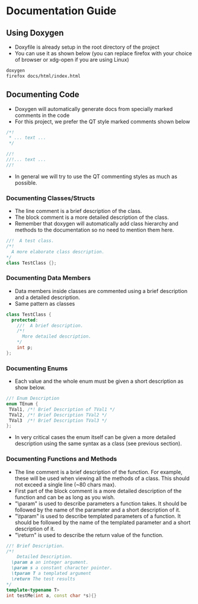 # Documentation Guide

## Using Doxygen

- Doxyfile is already setup in the root directory of the project
- You can use it as shown below (you can replace firefox with your choice of browser or xdg-open if you are using Linux)

```bash
doxygen
firefox docs/html/index.html
```

## Documenting Code

- Doxygen will automatically generate docs from specially marked comments in the code
- For this project, we prefer the QT style marked comments shown below

```cpp
/*!
 * ... text ...
 */

//!
//!... text ...
//!
```

- In general we will try to use the QT commenting styles as much as possible.

### Documenting Classes/Structs

- The line comment is a brief description of the class.
- The block comment is a more detailed description of the class.
- Remember that doxygen will automatically add class hierarchy and methods to the documentation so no need to mention them here.

```cpp
//!  A test class. 
/*!
  A more elaborate class description.
*/
class TestClass {};
```

### Documenting Data Members

- Data members inside classes are commented using a brief description and a detailed description.
- Same pattern as classes

```cpp
class TestClass {
  protected:
    //!  A brief description.
    /*!
      More detailed description.
    */
    int p;
};
```

### Documenting Enums

- Each value and the whole enum must be given a short description as show below.

```cpp
//! Enum Description
enum TEnum { 
 TVal1, /*! Brief Description of TVal1 */
 TVal2, /*! Brief Description TVal2 */
 TVal3  /*! Brief Description TVal3 */
};
```

- In very critical cases the enum itself can be given a more detailed description using the same syntax as a class (see previous section).

### Documenting Functions and Methods

- The line comment is a brief description of the function. For example, these will be used when viewing all the methods of a class. This should not exceed a single line (~80 chars max).
- First part of the block comment is a more detailed description of the function and can be as long as you wish.
- "\param" is used to describe parameters a function takes. It should be followed by the name of the parameter and a short description of it.
- "\tparam" is used to describe templated parameters of a function. It should be followed by the name of the templated parameter and a short description of it.
- "\return" is used to describe the return value of the function.

```cpp
//! Brief Description.
/*!
	Detailed Description.
  \param a an integer argument.
  \param s a constant character pointer.
  \tparam T a templated argument
  \return The test results
*/
template<typename T>
int testMe(int a, const char *s){}
```
